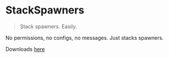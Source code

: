 # StackSpawners

> Stack spawners. Easily.

No permissions, no configs, no messages. Just stacks spawners.

Downloads [here](https://github.com/Bjornskjald/StackSpawners/releases/latest)